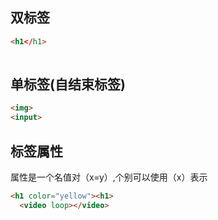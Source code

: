 ## 双标签

```html
<h1</h1>
  
```

## 单标签(自结束标签)

```html
<img>
<input>
```

## 标签属性

属性是一个名值对（x=y）,个别可以使用（x）表示

```html
<h1 color="yellow"><h1>
  <video loop></video>
```


